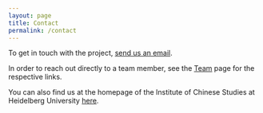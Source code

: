 ```yaml
---
layout: page
title: Contact
permalink: /contact
---
```


To get in touch with the project, [send us an email](mailto:chinacomx.erc@gmail.com).

In order to reach out directly to a team member, see the [Team](team.md) page for the respective links. 

You can also find us at the homepage of the Institute of Chinese Studies at Heidelberg University [here](https://www.uni-heidelberg.de/fakultaeten/philosophie/zo/sinologie/research/project-comics.html).